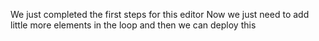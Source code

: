We just completed the first steps for this editor
Now we just need to add little more elements in the loop and then we can deploy this
